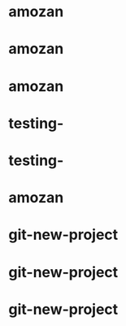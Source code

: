 # amozan
# amozan
# amozan
# testing-
# testing-
# amozan
# git-new-project
# git-new-project
# git-new-project
